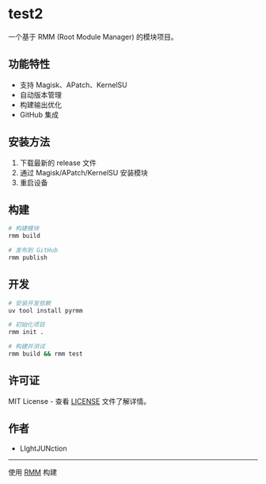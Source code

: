# test2

一个基于 RMM (Root Module Manager) 的模块项目。

## 功能特性

- 支持 Magisk、APatch、KernelSU
- 自动版本管理
- 构建输出优化
- GitHub 集成

## 安装方法

1. 下载最新的 release 文件
2. 通过 Magisk/APatch/KernelSU 安装模块
3. 重启设备

## 构建

```bash
# 构建模块
rmm build

# 发布到 GitHub
rmm publish
```

## 开发

```bash
# 安装开发依赖
uv tool install pyrmm

# 初始化项目
rmm init .

# 构建并测试
rmm build && rmm test
```

## 许可证

MIT License - 查看 [LICENSE](LICENSE) 文件了解详情。

## 作者

- LIghtJUNction

---

使用 [RMM](https://github.com/LIghtJUNction/RootManage-Module-Model) 构建
